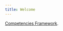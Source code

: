 ```yaml
---
title: Welcome
---
```


<div id="search"></div>

<a href="{{ '/competencies/framework/' | relative_url }}">Competencies Framework</a>.

